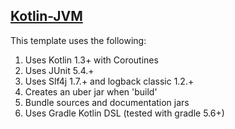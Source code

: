 ## [Kotlin-JVM][1]

This template uses the following:
1. Uses Kotlin 1.3+ with Coroutines
2. Uses JUnit 5.4.+
3. Uses Slf4j 1.7.+ and logback classic 1.2.+
4. Creates an uber jar when 'build'
5. Bundle sources and documentation jars
6. Uses Gradle Kotlin DSL (tested with gradle 5.6+)

[1]: https://github.com/lawkai/generators/tree/master/templates/kotlin-jvm
